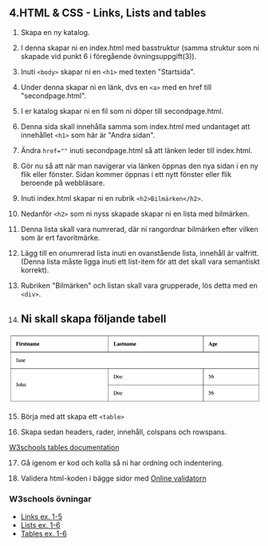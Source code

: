 ## 4.HTML & CSS - Links, Lists and tables

1. Skapa en ny katalog.

1. I denna skapar ni en index.html med basstruktur (samma struktur som ni skapade vid punkt 6 i föregående övningsuppgift(3)).

1. Inuti ```<body>``` skapar ni en ```<h1>``` med texten "Startsida".

1. Under denna skapar ni en länk, dvs en ```<a>``` med en href till "secondpage.html".

1. I er katalog skapar ni en fil som ni döper till secondpage.html.

1. Denna sida skall innehålla samma som index.html med undantaget att innehållet ```<h1>``` som här är "Andra sidan".

1. Ändra ```href=""``` inuti secondpage.html så att länken leder till index.html.

1. Gör nu så att när man navigerar via länken öppnas den nya sidan i en ny flik eller fönster. Sidan kommer öppnas i ett nytt fönster eller flik beroende på webbläsare.

1. Inuti index.html skapar ni en rubrik ```<h2>Bilmärken</h2>```.

1. Nedanför ```<h2>``` som ni nyss skapade skapar ni en lista med bilmärken.

1. Denna lista skall vara numrerad, där ni rangordnar bilmärken efter vilken som är ert favoritmärke.

1. Lägg till en onumrerad lista inuti en ovanstående lista, innehåll är valfritt. (Denna lista måste ligga inuti ett list-item för att det skall vara semantiskt korrekt).

13. Rubriken "Bilmärken" och listan skall vara grupperade, lös detta med en ```<div>```.

14. ## Ni skall skapa följande tabell

![Table Reference](media/table.png "Table reference")

15. Börja med att skapa ett ```<table>```

16. Skapa sedan headers, rader, innehåll, colspans och rowspans.

[W3schools tables documentation](https://www.w3schools.com/html/default.asp)

17. Gå igenom er kod och kolla så ni har ordning och indentering.

18. Validera html-koden i bägge sidor med [Online validatorn](https://validator.w3.org/)

### W3schools övningar
* [Links ex. 1-5](https://www.w3schools.com/html/exercise.asp?filename=exercise_html_links1)
* [Lists ex. 1-6](https://www.w3schools.com/html/exercise.asp?filename=exercise_html_lists1)
* [Tables ex. 1-6](https://www.w3schools.com/html/exercise.asp?filename=exercise_html_tables1)




